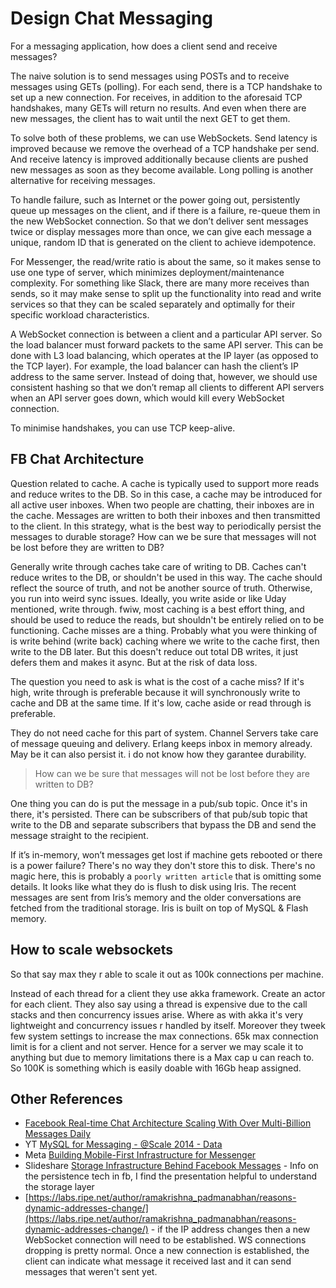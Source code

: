 # Design Chat Messaging

For a messaging application, how does a client send and receive messages?

The naive solution is to send messages using POSTs and to receive messages using GETs (polling). For each send, there is a TCP handshake to set up a new connection. For receives, in addition to the aforesaid TCP handshakes, many GETs will return no results. And even when there are new messages, the client has to wait until the next GET to get them.

To solve both of these problems, we can use WebSockets. Send latency is improved because we remove the overhead of a TCP handshake per send. And receive latency is improved additionally because clients are pushed new messages as soon as they become available. Long polling is another alternative for receiving messages.

To handle failure, such as Internet or the power going out, persistently queue up messages on the client, and if there is a failure, re-queue them in the new WebSocket connection. So that we don’t deliver sent messages twice or display messages more than once, we can give each message a unique, random ID that is generated on the client to achieve idempotence.

For Messenger, the read/write ratio is about the same, so it makes sense to use one type of server, which minimizes deployment/maintenance complexity. For something like Slack, there are many more receives than sends, so it may make sense to split up the functionality into read and write services so that they can be scaled separately and optimally for their specific workload characteristics.

A WebSocket connection is between a client and a particular API server. So the load balancer must forward packets to the same API server. This can be done with L3 load balancing, which operates at the IP layer (as opposed to the TCP layer). For example, the load balancer can hash the client’s IP address to the same server. Instead of doing that, however, we should use consistent hashing so that we don’t remap all clients to different API servers when an API server goes down, which would kill every WebSocket connection.

To minimise handshakes, you can use TCP keep-alive.

## FB Chat Architecture

Question related to cache.
A cache is typically used to support more reads and reduce writes to the DB. So in this case, a cache may be introduced for all active user inboxes. When two people are chatting, their inboxes are in the cache. Messages are written to both their inboxes and then transmitted to the client. In this strategy, what is the best way to periodically persist the messages to durable storage? How can we be sure that messages will not be lost before they are written to DB?

Generally write through caches take care of writing to DB. Caches can't reduce writes to the DB, or shouldn't be used in this way. The cache should reflect the source of truth, and not be another source of truth. Otherwise, you run into weird sync issues. Ideally, you write aside or like Uday mentioned, write through. fwiw, most caching is a best effort thing, and should be used to reduce the reads, but shouldn't be entirely relied on to be functioning. Cache misses are a thing. Probably what you were thinking of is write behind (write back) caching where we write to the cache first, then write to the DB later. But this doesn't reduce out total DB writes, it just defers them and makes it async. But at the risk of data loss.

The question you need to ask is what is the cost of a cache miss? If it's high, write through is preferable because it will synchronously write to cache and DB at the same time. If it's low, cache aside or read through is preferable.

They do not need cache for this part of system. Channel Servers take care of message queuing and delivery. Erlang keeps inbox in memory already. May be it can also persist it. i do not know how they garantee durability.

> How can we be sure that messages will not be lost before they are written to DB?

One thing you can do is put the message in a pub/sub topic. Once it's in there, it's persisted. There can be subscribers of that pub/sub topic that write to the DB and separate subscribers that bypass the DB and send the message straight to the recipient.

If it’s in-memory, won’t messages get lost if machine gets rebooted or there is a power failure?
There's no way they don't store this to disk. There's no magic here, this is probably a `poorly written article` that is omitting some details. It looks like what they do is flush to disk using Iris. The recent messages are sent from Iris’s memory and the older conversations are fetched from the traditional storage. Iris is built on top of MySQL & Flash memory.

## How to scale websockets

So that say max they r able to scale it out as 100k connections per machine.

Instead of each thread for a client they use akka framework.
Create an actor for each client. They also say using a thread is expensive due to the call stacks and then concurrency issues arise.
Where as with akka it's very lightweight and concurrency issues r handled by itself.
Moreover they tweek few system settings to increase the max connections.
65k max connection limit is for a client and not server. Hence for a server we may scale it to anything but due to memory limitations there is a Max cap u can reach to. So 100K is something which is easily doable with 16Gb heap assigned.

## Other References

- [Facebook Real-time Chat Architecture Scaling With Over Multi-Billion Messages Daily](https://scaleyourapp.com/facebook-real-time-chat-architecture-scaling-with-over-multi-billion-messages-daily/)
- YT [MySQL for Messaging - @Scale 2014 - Data](https://www.youtube.com/watch?v=eADBCKKf8PA)
- Meta [Building Mobile-First Infrastructure for Messenger](https://engineering.fb.com/2014/10/09/production-engineering/building-mobile-first-infrastructure-for-messenger/)
- Slideshare [Storage Infrastructure Behind Facebook Messages](https://www.slideshare.net/feng1212/storage-infrastructure-behind-facebook-messages-31360618?qid=7b23455d-04ec-413c-b36f-29742d8ac4fe&v=&b=&from_search=11) - Info on the persistence tech in fb, I find the presentation helpful to understand the storage layer
- [https://labs.ripe.net/author/ramakrishna_padmanabhan/reasons-dynamic-addresses-change/](https://labs.ripe.net/author/ramakrishna_padmanabhan/reasons-dynamic-addresses-change/) - if the IP address changes then a new WebSocket connection will need to be established. WS connections dropping is pretty normal. Once a new connection is established, the client can indicate what message it received last and it can send messages that weren't sent yet.
